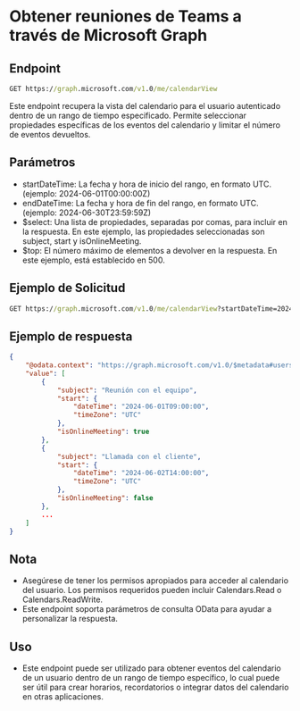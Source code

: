 # Obtener reuniones de Teams a través de Microsoft Graph

## Endpoint

```bat
GET https://graph.microsoft.com/v1.0/me/calendarView
```
Este endpoint recupera la vista del calendario para el usuario autenticado dentro de un rango de tiempo especificado. Permite seleccionar propiedades específicas de los eventos del calendario y limitar el número de eventos devueltos.
## Parámetros
* startDateTime: La fecha y hora de inicio del rango, en formato UTC. (ejemplo: 2024-06-01T00:00:00Z)
* endDateTime: La fecha y hora de fin del rango, en formato UTC. (ejemplo: 2024-06-30T23:59:59Z)
* $select: Una lista de propiedades, separadas por comas, para incluir en la respuesta. En este ejemplo, las propiedades seleccionadas son subject, start y isOnlineMeeting.
* $top: El número máximo de elementos a devolver en la respuesta. En este ejemplo, está establecido en 500.
## Ejemplo de Solicitud
```bat
GET https://graph.microsoft.com/v1.0/me/calendarView?startDateTime=2024-06-01T00:00:00Z&endDateTime=2024-06-30T23:59:59Z&$select=subject,start,isOnlineMeeting&$top=500
```
## Ejemplo de respuesta

```json
{
    "@odata.context": "https://graph.microsoft.com/v1.0/$metadata#users('user_id')/calendarView(subject,start,isOnlineMeeting)",
    "value": [
        {
            "subject": "Reunión con el equipo",
            "start": {
                "dateTime": "2024-06-01T09:00:00",
                "timeZone": "UTC"
            },
            "isOnlineMeeting": true
        },
        {
            "subject": "Llamada con el cliente",
            "start": {
                "dateTime": "2024-06-02T14:00:00",
                "timeZone": "UTC"
            },
            "isOnlineMeeting": false
        },
        ...
    ]
}

```

## Nota

* Asegúrese de tener los permisos apropiados para acceder al calendario del usuario. Los permisos requeridos pueden incluir Calendars.Read o Calendars.ReadWrite.
* Este endpoint soporta parámetros de consulta OData para ayudar a personalizar la respuesta.

## Uso

* Este endpoint puede ser utilizado para obtener eventos del calendario de un usuario dentro de un rango de tiempo específico, lo cual puede ser útil para crear horarios, recordatorios o integrar datos del calendario en otras aplicaciones.
